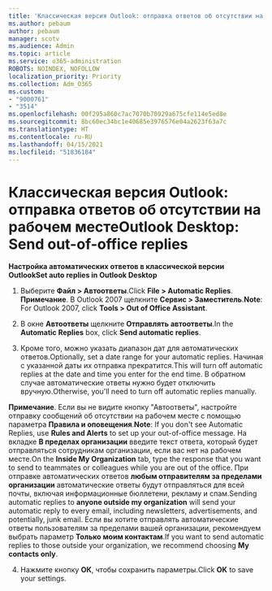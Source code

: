 ```yaml
---
title: 'Классическая версия Outlook: отправка ответов об отсутствии на рабочем месте'
ms.author: pebaum
author: pebaum
manager: scotv
ms.audience: Admin
ms.topic: article
ms.service: o365-administration
ROBOTS: NOINDEX, NOFOLLOW
localization_priority: Priority
ms.collection: Adm_O365
ms.custom:
- "9000761"
- "3514"
ms.openlocfilehash: 00f295a860c7ac7070b70929a675cfe114e5ed8e
ms.sourcegitcommit: 8bc60ec34bc1e40685e3976576e04a2623f63a7c
ms.translationtype: HT
ms.contentlocale: ru-RU
ms.lasthandoff: 04/15/2021
ms.locfileid: "51836184"
---
```

# <a name="outlook-desktop-send-out-of-office-replies"></a><span data-ttu-id="f054b-102">Классическая версия Outlook: отправка ответов об отсутствии на рабочем месте</span><span class="sxs-lookup"><span data-stu-id="f054b-102">Outlook Desktop: Send out-of-office replies</span></span>

<span data-ttu-id="f054b-103">**Настройка автоматических ответов в классической версии Outlook**</span><span class="sxs-lookup"><span data-stu-id="f054b-103">**Set auto replies in Outlook Desktop**</span></span>

1. <span data-ttu-id="f054b-104">Выберите **Файл > Автоответы**.</span><span class="sxs-lookup"><span data-stu-id="f054b-104">Click **File > Automatic Replies**.</span></span> <span data-ttu-id="f054b-105">**Примечание**. В Outlook 2007 щелкните **Сервис > Заместитель**.</span><span class="sxs-lookup"><span data-stu-id="f054b-105">**Note**: For Outlook 2007, click **Tools > Out of Office Assistant**.</span></span>

2. <span data-ttu-id="f054b-106">В окне **Автоответы** щелкните **Отправлять автоответы**.</span><span class="sxs-lookup"><span data-stu-id="f054b-106">In the **Automatic Replies** box, click **Send automatic replies**.</span></span>

3. <span data-ttu-id="f054b-107">Кроме того, можно указать диапазон дат для автоматических ответов.</span><span class="sxs-lookup"><span data-stu-id="f054b-107">Optionally, set a date range for your automatic replies.</span></span> <span data-ttu-id="f054b-108">Начиная с указанной даты их отправка прекратится.</span><span class="sxs-lookup"><span data-stu-id="f054b-108">This will turn off automatic replies at the date and time you enter for the end time.</span></span> <span data-ttu-id="f054b-109">В обратном случае автоматические ответы нужно будет отключить вручную.</span><span class="sxs-lookup"><span data-stu-id="f054b-109">Otherwise, you'll need to turn off automatic replies manually.</span></span>

<span data-ttu-id="f054b-110">**Примечание**. Если вы не видите кнопку "Автоответы", настройте отправку сообщений об отсутствии на рабочем месте с помощью параметра **Правила и оповещения**.</span><span class="sxs-lookup"><span data-stu-id="f054b-110">**Note**: If you don't see Automatic Replies, use **Rules and Alerts** to set up your out-of-office message.</span></span> <span data-ttu-id="f054b-111">На вкладке **В пределах организации** введите текст ответа, который будет отправляться сотрудникам организации, если вас нет на рабочем месте.</span><span class="sxs-lookup"><span data-stu-id="f054b-111">On the **Inside My Organization** tab, type the response that you want to send to teammates or colleagues while you are out of the office.</span></span> <span data-ttu-id="f054b-112">При отправке автоматических ответов **любым отправителям за пределами организации** автоматические ответы будут отправляться для всей почты, включая информационные бюллетени, рекламу и спам.</span><span class="sxs-lookup"><span data-stu-id="f054b-112">Sending automatic replies to **anyone outside my organization** will send your automatic reply to every email, including newsletters, advertisements, and potentially, junk email.</span></span> <span data-ttu-id="f054b-113">Если вы хотите отправлять автоматические ответы пользователям за пределами вашей организации, рекомендуем выбрать параметр **Только моим контактам**.</span><span class="sxs-lookup"><span data-stu-id="f054b-113">If you want to send automatic replies to those outside your organization, we recommend choosing **My contacts only**.</span></span>

4. <span data-ttu-id="f054b-114">Нажмите кнопку **ОК**, чтобы сохранить параметры.</span><span class="sxs-lookup"><span data-stu-id="f054b-114">Click **OK** to save your settings.</span></span>
